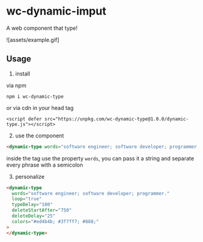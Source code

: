 # wc-dynamic-imput

A web component that type!

![assets/example.gif]

## Usage

1. install

via npm

```
npm i wc-dynamic-type
```

or via cdn in your head tag

```
<script defer src="https://unpkg.com/wc-dynamic-type@1.0.0/dynamic-type.js"></script>
```

2. use the component

```html
<dynamic-type words="software engineer; software developer; programmer."></dynamic-type>
```

inside the tag use the property `words`, you can pass it a string and separate every phrase with a semicolon

3. personalize

```html
<dynamic-type
  words="software engineer; software developer; programmer."
  loop="true"
  typeDelay="100"
  deleteStartAfter="750"
  deleteDelay="25"
  colors="#ed4b4b; #3f7ff7; #888;"
>
</dynamic-type>
```
